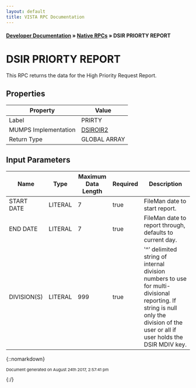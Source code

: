 ```yaml
---
layout: default
title: VISTA RPC Documentation
---
```


#### [Developer Documentation](../index) &#187; [Native RPCs](TableOfContents) &#187; DSIR PRIORTY REPORT<br/>
# DSIR PRIORTY REPORT

This RPC returns the data for the High Priority Request Report.

## Properties

Property | Value
--- | ---
Label | PRIRTY
MUMPS Implementation | [DSIROIR2](http://code.osehra.org/dox/Routine_DSIROIR2_source.html)
Return Type | GLOBAL ARRAY


## Input Parameters

Name | Type | Maximum Data Length | Required | Description
--- | --- | --- | --- | ---
START DATE | LITERAL | 7 | true | FileMan date to start report.
END DATE | LITERAL | 7 | true | FileMan date to report through, defaults to current day.
DIVISION(S) | LITERAL | 999 | true | &#x27;^&#x27; delimited string of internal division numbers to use for multi-divisional reporting. If string is null only the division of the user or all if user holds the DSIR MDIV key.



{::nomarkdown} <br/><p style="font-size: 11px">Document generated on August 24th 2017, 2:57:41 pm</p>{:/}